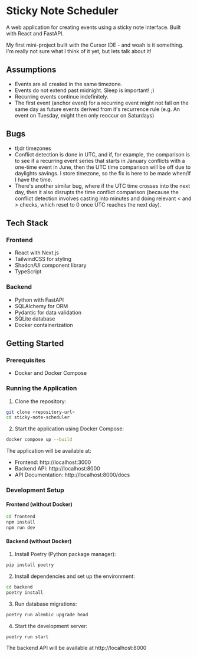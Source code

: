 # Sticky Note Scheduler

A web application for creating events using a sticky note interface. Built with React and FastAPI.

My first mini-project built with the Cursor IDE - and woah is it something. I'm really not sure what I think of it yet, but lets talk about it!

## Assumptions

- Events are all created in the same timezone.
- Events do not extend past midnight. Sleep is important! ;)
- Recurring events continue indefinitely.
- The first event (anchor event) for a recurring event might not fall on the same day as future events derived from it's recurrence rule (e.g. An event on Tuesday, might then only reoccur on Saturdays)

## Bugs

- tl;dr timezones
- Conflict detection is done in UTC, and if, for example, the comparison is to see if a recurring event series that starts in January conflicts with a one-time event in June, then the UTC time comparison will be off due to daylights savings. I store timezone, so the fix is here to be made when/if I have the time.
- There's another similar bug, where if the UTC time crosses into the next day, then it also disrupts the time conflict comparison (because the conflict detection involves casting into minutes and doing relevant < and > checks, which reset to 0 once UTC reaches the next day).

## Tech Stack

### Frontend

- React with Next.js
- TailwindCSS for styling
- Shadcn/UI component library
- TypeScript

### Backend

- Python with FastAPI
- SQLAlchemy for ORM
- Pydantic for data validation
- SQLite database
- Docker containerization

## Getting Started

### Prerequisites

- Docker and Docker Compose

### Running the Application

1. Clone the repository:

```bash
git clone <repository-url>
cd sticky-note-scheduler
```

2. Start the application using Docker Compose:

```bash
docker compose up --build
```

The application will be available at:

- Frontend: http://localhost:3000
- Backend API: http://localhost:8000
- API Documentation: http://localhost:8000/docs

### Development Setup

#### Frontend (without Docker)

```bash
cd frontend
npm install
npm run dev
```

#### Backend (without Docker)

1. Install Poetry (Python package manager):

```bash
pip install poetry
```

2. Install dependencies and set up the environment:

```bash
cd backend
poetry install
```

3. Run database migrations:

```bash
poetry run alembic upgrade head
```

4. Start the development server:

```bash
poetry run start
```

The backend API will be available at http://localhost:8000
